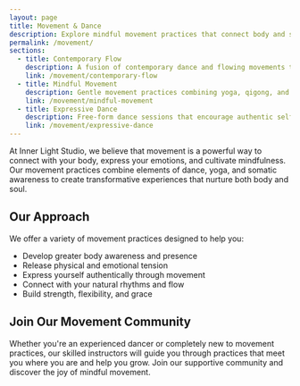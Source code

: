 ```yaml
---
layout: page
title: Movement & Dance
description: Explore mindful movement practices that connect body and soul through dance, yoga, and expressive movement.
permalink: /movement/
sections:
  - title: Contemporary Flow
    description: A fusion of contemporary dance and flowing movements that helps you explore your body's natural rhythms.
    link: /movement/contemporary-flow
  - title: Mindful Movement
    description: Gentle movement practices combining yoga, qigong, and somatic awareness for deep body-mind connection.
    link: /movement/mindful-movement
  - title: Expressive Dance
    description: Free-form dance sessions that encourage authentic self-expression and emotional release through movement.
    link: /movement/expressive-dance
---
```


At Inner Light Studio, we believe that movement is a powerful way to connect with your body, express your emotions, and cultivate mindfulness. Our movement practices combine elements of dance, yoga, and somatic awareness to create transformative experiences that nurture both body and soul.

## Our Approach

We offer a variety of movement practices designed to help you:

- Develop greater body awareness and presence
- Release physical and emotional tension
- Express yourself authentically through movement
- Connect with your natural rhythms and flow
- Build strength, flexibility, and grace

## Join Our Movement Community

Whether you're an experienced dancer or completely new to movement practices, our skilled instructors will guide you through practices that meet you where you are and help you grow. Join our supportive community and discover the joy of mindful movement.
